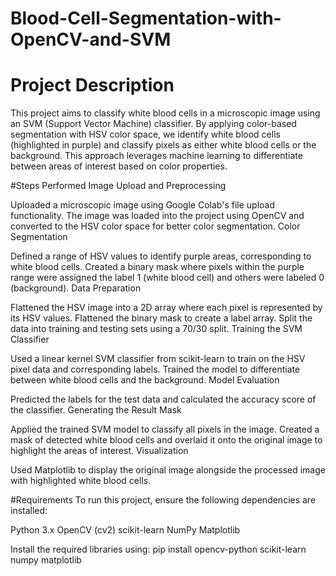 # Blood-Cell-Segmentation-with-OpenCV-and-SVM

# Project Description
This project aims to classify white blood cells in a microscopic image using an SVM (Support Vector Machine) classifier.
By applying color-based segmentation with HSV color space, we identify white blood cells (highlighted in purple) and classify
pixels as either white blood cells or the background. This approach leverages machine learning to differentiate between areas of interest based on color properties.

#Steps Performed
Image Upload and Preprocessing

Uploaded a microscopic image using Google Colab's file upload functionality.
The image was loaded into the project using OpenCV and converted to the HSV color space for better color segmentation.
Color Segmentation

Defined a range of HSV values to identify purple areas, corresponding to white blood cells.
Created a binary mask where pixels within the purple range were assigned the label 1 (white blood cell) and others were labeled 0 (background).
Data Preparation

Flattened the HSV image into a 2D array where each pixel is represented by its HSV values.
Flattened the binary mask to create a label array.
Split the data into training and testing sets using a 70/30 split.
Training the SVM Classifier

Used a linear kernel SVM classifier from scikit-learn to train on the HSV pixel data and corresponding labels.
Trained the model to differentiate between white blood cells and the background.
Model Evaluation

Predicted the labels for the test data and calculated the accuracy score of the classifier.
Generating the Result Mask

Applied the trained SVM model to classify all pixels in the image.
Created a mask of detected white blood cells and overlaid it onto the original image to highlight the areas of interest.
Visualization

Used Matplotlib to display the original image alongside the processed image with highlighted white blood cells.


#Requirements
To run this project, ensure the following dependencies are installed:

Python 3.x
OpenCV (cv2)
scikit-learn
NumPy
Matplotlib

Install the required libraries using:
pip install opencv-python scikit-learn numpy matplotlib
